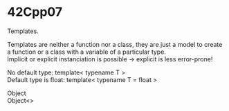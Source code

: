 # 42Cpp07
Templates.

Templates are neither a function nor a class, they are just a model to create a function or a class with a variable of a particular type. <br/>
Implicit or explicit instanciation is possible -> explicit is less error-prone! <br/>

No default type: template< typename T > <br/> 
Default type is float: template< typename T = float > <br/>

Object<int> <br/>
Object<> <br/>
